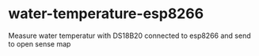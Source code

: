 # water-temperature-esp8266
Measure water temperatur with DS18B20 connected to esp8266 and send to open sense map
